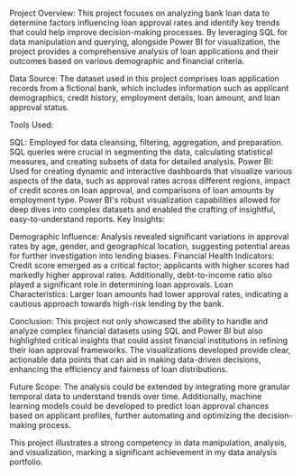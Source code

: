 Project Overview:
This project focuses on analyzing bank loan data to determine factors influencing loan approval rates and identify key trends that could help improve decision-making processes. By leveraging SQL for data manipulation and querying, alongside Power BI for visualization, the project provides a comprehensive analysis of loan applications and their outcomes based on various demographic and financial criteria.

Data Source:
The dataset used in this project comprises loan application records from a fictional bank, which includes information such as applicant demographics, credit history, employment details, loan amount, and loan approval status. 

Tools Used:

SQL: Employed for data cleansing, filtering, aggregation, and preparation. SQL queries were crucial in segmenting the data, calculating statistical measures, and creating subsets of data for detailed analysis.
Power BI: Used for creating dynamic and interactive dashboards that visualize various aspects of the data, such as approval rates across different regions, impact of credit scores on loan approval, and comparisons of loan amounts by employment type. Power BI's robust visualization capabilities allowed for deep dives into complex datasets and enabled the crafting of insightful, easy-to-understand reports.
Key Insights:

Demographic Influence: Analysis revealed significant variations in approval rates by age, gender, and geographical location, suggesting potential areas for further investigation into lending biases.
Financial Health Indicators: Credit score emerged as a critical factor; applicants with higher scores had markedly higher approval rates. Additionally, debt-to-income ratio also played a significant role in determining loan approvals.
Loan Characteristics: Larger loan amounts had lower approval rates, indicating a cautious approach towards high-risk lending by the bank.

Conclusion:
This project not only showcased the ability to handle and analyze complex financial datasets using SQL and Power BI but also highlighted critical insights that could assist financial institutions in refining their loan approval frameworks. The visualizations developed provide clear, actionable data points that can aid in making data-driven decisions, enhancing the efficiency and fairness of loan distributions.

Future Scope:
The analysis could be extended by integrating more granular temporal data to understand trends over time. Additionally, machine learning models could be developed to predict loan approval chances based on applicant profiles, further automating and optimizing the decision-making process.

This project illustrates a strong competency in data manipulation, analysis, and visualization, marking a significant achievement in my data analysis portfolio.
